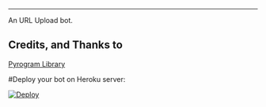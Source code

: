 
---

An URL Upload bot.

## Credits, and Thanks to
 [Pyrogram Library](https://github.com/pyrogram/pyrogram)

#Deploy your bot on Heroku server:

[![Deploy](https://www.herokucdn.com/deploy/button.svg)](https://heroku.com/deploy)

